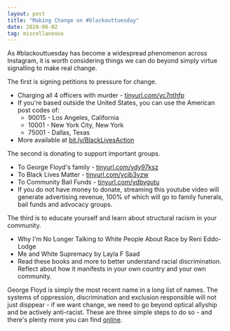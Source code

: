 ```yaml
---
layout: post
title: "Making Change on #blackouttuesday"
date: 2020-06-02
tag: miscellaneous
---
```


As #blackouttuesday has become a widespread phenomenon across Instagram, it is worth considering things we can do beyond simply virtue signalling to make real change.

The first is signing petitions to pressure for change.
- Charging all 4 officers with murder - [tinyurl.com/yc7nthfp](tinyurl.com/yc7nthfp)
- If you're based outside the United States, you can use the American post codes of:
    - 90015 - Los Angeles, California
    - 10001 - New York City, New York
    - 75001 - Dallas, Texas
- More available at [bit.ly/BlackLivesAction](bit.ly/BlackLivesAction)

The second is donating to support important groups.
- To George Floyd's family - [tinyurl.com/ydy97ksz](tinyurl.com/ydy97ksz)
- To Black Lives Matter - [tinyurl.com/ycjb3yzw](tinyurl.com/ycjb3yzw)
- To Community Bail Funds - [tinyurl.com/ydbvgutu](tinyurl.com/ydbvgutu)
- If you do not have money to donate, streaming this youtube video will generate advertising revenue, 100% of which will go to family funerals, bail funds and advocacy groups.

The third is to educate yourself and learn about structural racism in your community.
- Why I'm No Longer Talking to White People About Race by Reni Eddo-Lodge
- Me and White Supremacy by Layla F Saad
- Read these books and more to better understand racial discrimination. Reflect about how it manifests in your own country and your own community.

George Floyd is simply the most recent name in a long list of names. The systems of oppression, discrimination and exclusion responsible will not just disppear - if we want change, we need to go beyond optical allyship and be actively anti-racist. These are three simple steps to do so - and there's plenty more you can find [online](https://blacklivesmatters.carrd.co/).
